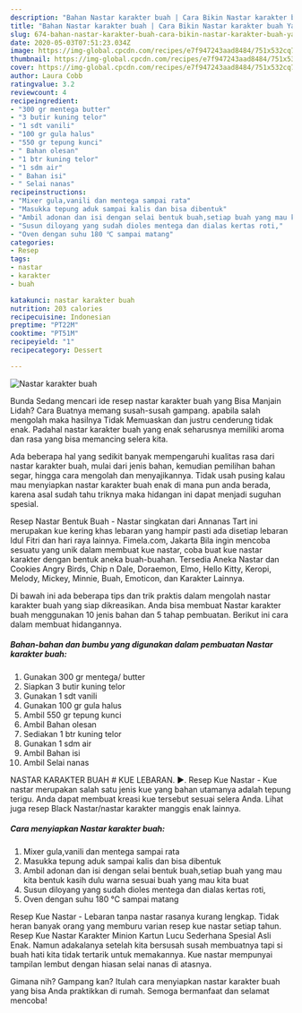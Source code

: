 ```yaml
---
description: "Bahan Nastar karakter buah | Cara Bikin Nastar karakter buah Yang Enak Banget"
title: "Bahan Nastar karakter buah | Cara Bikin Nastar karakter buah Yang Enak Banget"
slug: 674-bahan-nastar-karakter-buah-cara-bikin-nastar-karakter-buah-yang-enak-banget
date: 2020-05-03T07:51:23.034Z
image: https://img-global.cpcdn.com/recipes/e7f947243aad8484/751x532cq70/nastar-karakter-buah-foto-resep-utama.jpg
thumbnail: https://img-global.cpcdn.com/recipes/e7f947243aad8484/751x532cq70/nastar-karakter-buah-foto-resep-utama.jpg
cover: https://img-global.cpcdn.com/recipes/e7f947243aad8484/751x532cq70/nastar-karakter-buah-foto-resep-utama.jpg
author: Laura Cobb
ratingvalue: 3.2
reviewcount: 4
recipeingredient:
- "300 gr mentega butter"
- "3 butir kuning telor"
- "1 sdt vanili"
- "100 gr gula halus"
- "550 gr tepung kunci"
- " Bahan olesan"
- "1 btr kuning telor"
- "1 sdm air"
- " Bahan isi"
- " Selai nanas"
recipeinstructions:
- "Mixer gula,vanili dan mentega sampai rata"
- "Masukka tepung aduk sampai kalis dan bisa dibentuk"
- "Ambil adonan dan isi dengan selai bentuk buah,setiap buah yang mau kita bentuk kasih dulu warna sesuai buah yang mau kita buat"
- "Susun diloyang yang sudah dioles mentega dan dialas kertas roti,"
- "Oven dengan suhu 180 ℃ sampai matang"
categories:
- Resep
tags:
- nastar
- karakter
- buah

katakunci: nastar karakter buah 
nutrition: 203 calories
recipecuisine: Indonesian
preptime: "PT22M"
cooktime: "PT51M"
recipeyield: "1"
recipecategory: Dessert

---
```



![Nastar karakter buah](https://img-global.cpcdn.com/recipes/e7f947243aad8484/751x532cq70/nastar-karakter-buah-foto-resep-utama.jpg)

Bunda Sedang mencari ide resep nastar karakter buah yang Bisa Manjain Lidah? Cara Buatnya memang susah-susah gampang. apabila salah mengolah maka hasilnya Tidak Memuaskan dan justru cenderung tidak enak. Padahal nastar karakter buah yang enak seharusnya memiliki aroma dan rasa yang bisa memancing selera kita.

Ada beberapa hal yang sedikit banyak mempengaruhi kualitas rasa dari nastar karakter buah, mulai dari jenis bahan, kemudian pemilihan bahan segar, hingga cara mengolah dan menyajikannya. Tidak usah pusing kalau mau menyiapkan nastar karakter buah enak di mana pun anda berada, karena asal sudah tahu triknya maka hidangan ini dapat menjadi suguhan spesial.

Resep Nastar Bentuk Buah - Nastar singkatan dari Annanas Tart ini merupakan kue kering khas lebaran yang hampir pasti ada disetiap lebaran Idul Fitri dan hari raya lainnya. Fimela.com, Jakarta Bila ingin mencoba sesuatu yang unik dalam membuat kue nastar, coba buat kue nastar karakter dengan bentuk aneka buah-buahan. Tersedia Aneka Nastar dan Cookies Angry Birds, Chip n Dale, Doraemon, Elmo, Hello Kitty, Keropi, Melody, Mickey, Minnie, Buah, Emoticon, dan Karakter Lainnya.


Di bawah ini ada beberapa tips dan trik praktis dalam mengolah nastar karakter buah yang siap dikreasikan. Anda bisa membuat Nastar karakter buah menggunakan 10 jenis bahan dan 5 tahap pembuatan. Berikut ini cara dalam membuat hidangannya.

<!--inarticleads1-->

##### Bahan-bahan dan bumbu yang digunakan dalam pembuatan Nastar karakter buah:

1. Gunakan 300 gr mentega/ butter
1. Siapkan 3 butir kuning telor
1. Gunakan 1 sdt vanili
1. Gunakan 100 gr gula halus
1. Ambil 550 gr tepung kunci
1. Ambil  Bahan olesan
1. Sediakan 1 btr kuning telor
1. Gunakan 1 sdm air
1. Ambil  Bahan isi
1. Ambil  Selai nanas


NASTAR KARAKTER BUAH # KUE LEBARAN. ►. Resep Kue Nastar - Kue nastar merupakan salah satu jenis kue yang bahan utamanya adalah tepung terigu. Anda dapat membuat kreasi kue tersebut sesuai selera Anda. Lihat juga resep Black Nastar/nastar karakter manggis enak lainnya. 

<!--inarticleads2-->

##### Cara menyiapkan Nastar karakter buah:

1. Mixer gula,vanili dan mentega sampai rata
1. Masukka tepung aduk sampai kalis dan bisa dibentuk
1. Ambil adonan dan isi dengan selai bentuk buah,setiap buah yang mau kita bentuk kasih dulu warna sesuai buah yang mau kita buat
1. Susun diloyang yang sudah dioles mentega dan dialas kertas roti,
1. Oven dengan suhu 180 ℃ sampai matang


Resep Kue Nastar - Lebaran tanpa nastar rasanya kurang lengkap. Tidak heran banyak orang yang memburu varian resep kue nastar setiap tahun. Resep Kue Nastar Karakter Minion Kartun Lucu Sederhana Spesial Asli Enak. Namun adakalanya setelah kita bersusah susah membuatnya tapi si buah hati kita tidak tertarik untuk memakannya. Kue nastar mempunyai tampilan lembut dengan hiasan selai nanas di atasnya. 

Gimana nih? Gampang kan? Itulah cara menyiapkan nastar karakter buah yang bisa Anda praktikkan di rumah. Semoga bermanfaat dan selamat mencoba!
